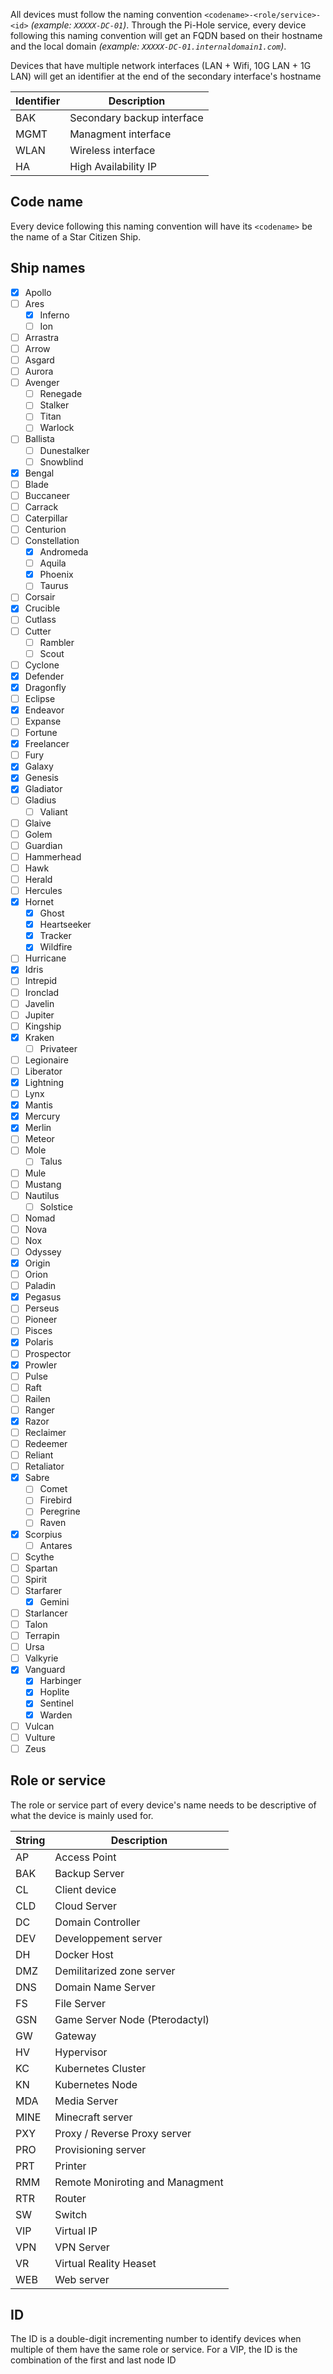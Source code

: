 All devices must follow the naming convention `<codename>-<role/service>-<id>` _(example: `XXXXX-DC-01`)_. Through the Pi-Hole service, every device following this naming convention will get an FQDN based on their hostname and the local domain _(example: `XXXXX-DC-01.internaldomain1.com`)_.

Devices that have multiple network interfaces (LAN + Wifi, 10G LAN + 1G LAN) will get an identifier at the end of the secondary interface's hostname

| Identifier | Description                    |
| ---------- | ------------------------------ |
| BAK        | Secondary backup interface     |
| MGMT       | Managment interface            |
| WLAN       | Wireless interface             |
| HA         | High Availability IP           |

## Code name
Every device following this naming convention will have its `<codename>` be the name of a Star Citizen Ship.

## Ship names
- [x] Apollo
- [ ] Ares
    - [x] Inferno
    - [ ] Ion
- [ ] Arrastra
- [ ] Arrow
- [ ] Asgard
- [ ] Aurora
- [ ] Avenger
    - [ ] Renegade
    - [ ] Stalker
    - [ ] Titan
    - [ ] Warlock
- [ ] Ballista
    - [ ] Dunestalker
    - [ ] Snowblind
- [x] Bengal
- [ ] Blade
- [ ] Buccaneer
- [ ] Carrack
- [ ] Caterpillar
- [ ] Centurion
- [ ] Constellation
    - [x] Andromeda
    - [ ] Aquila
    - [x] Phoenix
    - [ ] Taurus
- [ ] Corsair
- [x] Crucible
- [ ] Cutlass
- [ ] Cutter
    - [ ] Rambler
    - [ ] Scout
- [ ] Cyclone
- [x] Defender
- [x] Dragonfly
- [ ] Eclipse
- [x] Endeavor
- [ ] Expanse
- [ ] Fortune
- [x] Freelancer
- [ ] Fury
- [x] Galaxy
- [x] Genesis
- [x] Gladiator
- [ ] Gladius
  - [ ] Valiant
- [ ] Glaive
- [ ] Golem
- [ ] Guardian
- [ ] Hammerhead
- [ ] Hawk
- [ ] Herald
- [ ] Hercules
- [x] Hornet
    - [x] Ghost
    - [x] Heartseeker
    - [x] Tracker
    - [x] Wildfire
- [ ] Hurricane
- [x] Idris
- [ ] Intrepid
- [ ] Ironclad
- [ ] Javelin
- [ ] Jupiter
- [ ] Kingship
- [x] Kraken
    - [ ] Privateer
- [ ] Legionaire
- [ ] Liberator
- [x] Lightning
- [ ] Lynx
- [x] Mantis
- [x] Mercury
- [x] Merlin
- [ ] Meteor
- [ ] Mole
    - [ ]  Talus
- [ ] Mule
- [ ] Mustang
- [ ] Nautilus
    - [ ] Solstice
- [ ] Nomad
- [ ] Nova
- [ ] Nox
- [ ] Odyssey
- [x] Origin
- [ ] Orion
- [ ] Paladin
- [x] Pegasus
- [ ] Perseus
- [ ] Pioneer
- [ ] Pisces
- [x] Polaris
- [ ] Prospector
- [x] Prowler
- [ ] Pulse
- [ ] Raft
- [ ] Railen
- [ ] Ranger
- [x] Razor
- [ ] Reclaimer
- [ ] Redeemer
- [ ] Reliant
- [ ] Retaliator
- [x] Sabre
    - [ ] Comet
    - [ ] Firebird
    - [ ] Peregrine
    - [ ] Raven
- [x] Scorpius
    - [ ] Antares
- [ ] Scythe
- [ ] Spartan
- [ ] Spirit
- [ ] Starfarer
    - [x] Gemini
- [ ] Starlancer
- [ ] Talon
- [ ] Terrapin
- [ ] Ursa
- [ ] Valkyrie
- [x] Vanguard
    - [x] Harbinger
    - [x] Hoplite
    - [x] Sentinel
    - [x] Warden
- [ ] Vulcan
- [ ] Vulture
- [ ] Zeus

## Role or service
The role or service part of every device's name needs to be descriptive of what the device is mainly used for.

| String | Description                     |
| ------ | ------------------------------- |
| AP     | Access Point                    |
| BAK    | Backup Server                   |
| CL     | Client device                   |
| CLD    | Cloud Server                    |
| DC     | Domain Controller               |
| DEV    | Developpement server            |
| DH     | Docker Host                     |
| DMZ    | Demilitarized zone server       |
| DNS    | Domain Name Server              |
| FS     | File Server                     |
| GSN    | Game Server Node (Pterodactyl)  |
| GW     | Gateway                         |
| HV     | Hypervisor                      |
| KC     | Kubernetes Cluster              |
| KN     | Kubernetes Node                 |
| MDA    | Media Server                    |
| MINE   | Minecraft server                |
| PXY    | Proxy / Reverse Proxy server    |
| PRO    | Provisioning server             |
| PRT    | Printer                         |
| RMM    | Remote Moniroting and Managment |
| RTR    | Router                          |
| SW     | Switch                          |
| VIP    | Virtual IP                      |
| VPN    | VPN Server                      |
| VR     | Virtual Reality Heaset          |
| WEB    | Web server                      |

## ID
The ID is a double-digit incrementing number to identify devices when multiple of them have the same role or service.
For a VIP, the ID is the combination of the first and last node ID 

